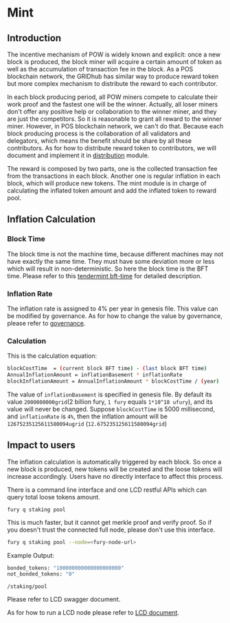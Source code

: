 # Mint

## Introduction

The incentive mechanism of POW is widely known and explicit: once a new block is produced, the block miner will acquire a certain amount of token as well as the accumulation of transaction fee in the block. As a POS blockchain network, the GRIDhub has similar way to produce reward token but more complex mechanism to distribute the reward to each contributor.

In each block producing period, all POW miners compete to calculate their work proof and the fastest one will be the winner. Actually, all loser miners don't offer any positive help or collaboration to the winner miner, and they are just the competitors. So it is reasonable to grant all reward to the winner miner. However, in POS blockchain network, we can't do that. Because each block producing process is the collaboration of all validators and delegators, which means the benefit should be share by all these contributors. As for how to distribute reward token to contributors, we will document and implement it in [distribution](distribution.md) module.

The reward is composed by two parts, one is the collected transaction fee from the transactions in each block. Another one is regular inflation in each block, which will produce new tokens. The mint module is in charge of calculating the inflated token amount and add the inflated token to reward pool.

## Inflation Calculation

### Block Time

The block time is not the machine time, because different machines may not have exactly the same time. They must have some deviation more or less which will result in non-deterministic. So here the block time is the BFT time. Please refer to this [tendermint bft-time](https://github.com/tendermint/tendermint/blob/master/docs/spec/consensus/bft-time.md) for detailed description.

### Inflation Rate

The inflation rate is assigned to 4% per year in genesis file. This value can be modified by governance. As for how to change the value by governance, please refer to [governance](governance.md).

### Calculation

This is the calculation equation:

```bash
blockCostTime  = (current block BFT time) - (last block BFT time)
AnnualInflationAmount = inflationBasement * inflationRate
blockInflationAmount = AnnualInflationAmount * blockCostTime / (year)
```

The value of `inflationBasement` is specified in genesis file. By default its value `2000000000grid`(2 billion fury, `1 fury` equals `1*10^18 ufury`), and its value will never be changed.
Suppose `blockCostTime` is 5000 millisecond, and `inflationRate` is `4%`, then the inflation amount will be `12675235125611580094ugrid` (`12.675235125611580094grid`)

## Impact to users

The inflation calculation is automatically triggered by each block. So once a new block is produced, new tokens will be created and the loose tokens will increase accordingly. Users have no directly interface to affect this process.

There is a command line interface and one LCD restful APIs which can query total loose tokens amount.

`fury q staking pool`

This is much faster, but it cannot get merkle proof and verify proof. So if you doesn't trust the connected full node, please don't use this interface.

```bash
fury q staking pool --node=<fury-node-url>
```

Example Output:

```bash
bonded_tokens: "100000000000000000000"
not_bonded_tokens: "0"
```

`/staking/pool`

Please refer to LCD swagger document.

As for how to run a LCD node please refer to [LCD document](../light-client/intro.md).
